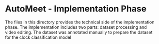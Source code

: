 # AutoMeet - Implementation Phase

The files in this directory provides the technical side of the implementation phase. The implementation includes two parts: dataset processing and video editing. The dataset was annotated manually to prepare the dataset for the clock classification model

